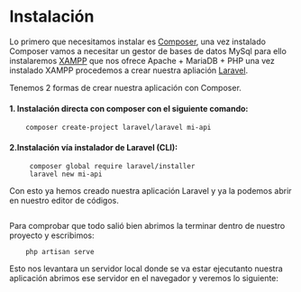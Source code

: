 # Instalación

Lo primero que necesitamos instalar es [Composer](https://getcomposer.org/), una vez instalado Composer vamos a necesitar un gestor de bases de datos MySql para ello instalaremos [XAMPP](https://www.apachefriends.org/es/index.html) que nos ofrece Apache + MariaDB + PHP una vez instalado XAMPP procedemos a crear nuestra apliación [Laravel](https://laravel.com/docs/8.x).

Tenemos 2 formas de crear nuestra aplicación con Composer.
#### 1. Instalación directa con composer con el siguiente comando:
```
    composer create-project laravel/laravel mi-api
```

#### 2.Instalación vía instalador de Laravel (CLI):
```
     composer global require laravel/installer
     laravel new mi-api
```

Con esto ya hemos creado nuestra aplicación Laravel y ya la podemos abrir en nuestro editor de códigos.

<img :src="$withBase('/img/project.png')">

Para comprobar que todo salió bien abrimos la terminar dentro de nuestro proyecto y escribimos:
```
    php artisan serve
```
Esto nos levantara un servidor local donde se va estar ejecutanto nuestra aplicación abrimos ese servidor en el navegador y veremos lo siguiente:

<img :src="$withBase('/img/aplicacion.png')">
